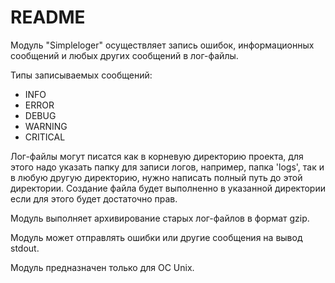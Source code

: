# README

Модуль "Simpleloger" осуществляет запись ошибок, информационных сообщений и любых других сообщений в лог-файлы.

Типы записываемых сообщений:

- INFO
- ERROR
- DEBUG
- WARNING
- CRITICAL

Лог-файлы могут писатся как в корневую директорию проекта, для этого надо указать папку
для записи логов, например, папка 'logs', так и в любую другую директорию, нужно написать полный путь
до этой директории. Создание файла будет выполненно в указанной директории если для этого будет достаточно прав.

Модуль выполняет архивирование старых лог-файлов в формат gzip.

Модуль может отправлять ошибки или другие сообщения на вывод stdout.

Модуль предназначен только для ОС Unix.
